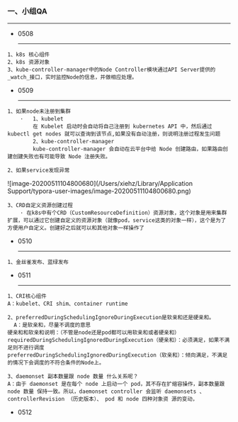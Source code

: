 ### 一、小组QA

***

* 0508

  ***

```
1、k8s 核心组件
2、k8s 资源对象
3、kube-controller-manager中的Node Controller模块通过API Server提供的_watch_接口，实时监控Node的信息，并做相应处理。
```

* 0509

  ***

```
1、如果node未注册到集群
	·	1、kubelet
		在 Kubelet 启动时会自动将自己注册到 kubernetes API 中，然后通过 kubectl get nodes 就可以查询到该节点,如果没有自动注册，则说明注册过程发生问题
		2、kube-controller-manager 
		kube-controller-manager 会自动在云平台中给 Node 创建路由，如果路由创建创建失败也有可能导致 Node 注册失败。
```

```
2、如果service发现异常
```

![image-20200511104800680](/Users/xiehz/Library/Application Support/typora-user-images/image-20200511104800680.png)

```
3、CRD自定义资源创建过程
	· 在k8s中有个CRD（CustomResourceDefinition）资源对象，这个对象是用来集群扩展，可以通过它创建自定义的资源对象（就像pod，service这类的对象一样），这个是为了方便用户自定义。创建好之后就可以和其他对象一样操作了
```

* 0510

  ***

```
1、金丝雀发布、蓝绿发布
```

* 0511

  ***

```
1、CRI核心组件
A：kubelet、CRI shim、container runtime
```

```
2、preferredDuringSchedulingIgnoreDuringExecution是软亲和还是硬亲和。
  A：是软亲和，尽量不调度的意思
硬亲和和软亲和说明：（不管是node还是pod都可以用软亲和或者硬亲和）
requiredDuringSchedulingIgnoredDuringExecution（硬亲和）：必须满足，如果不满足则不进行调度
preferredDuringSchedulingIgnoredDuringExecution（软亲和）：倾向满足，不满足的情况下会调度的不符合条件的Node上。
```

```
3、daemonset 副本数量跟 node 数量 什么关系呢？
A：由于 daemonset 是在每个 node 上启动一个 pod，其不存在扩缩容操作，副本数量跟 node 数量 保持一致。所以，daemonset controller 会监听 daemonsets 、 controllerRevision （历史版本）、 pod 和 node 四种对象资 源的变动，
```

* 0512

```

```

